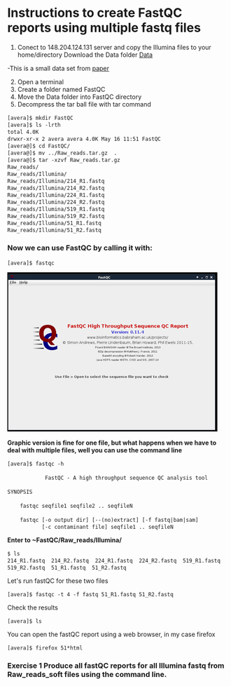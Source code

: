 # Instructions to create FastQC reports using multiple fastq files

1. Conect to 148.204.124.131 server and copy the Illumina files to your home/directory
Download the Data folder [Data](https://osu.box.com/s/fwt94wix99q9fv3t78ni6ch0ph5hiy9r)

-This is a small data set from [paper](https://aem.asm.org/content/86/8/e00091-20)

2. Open a terminal
3. Create a folder named FastQC
4. Move the Data folder into FastQC directory
5. Decompress the tar ball file with tar command

```console
[avera]$ mkdir FastQC
[avera]$ ls -lrth
total 4.0K
drwxr-xr-x 2 avera avera 4.0K May 16 11:51 FastQC
[avera@]$ cd FastQC/
[avera@]$ mv ../Raw_reads.tar.gz  .
[avera@]$ tar -xzvf Raw_reads.tar.gz 
Raw_reads/
Raw_reads/Illumina/
Raw_reads/Illumina/214_R1.fastq
Raw_reads/Illumina/214_R2.fastq
Raw_reads/Illumina/224_R1.fastq
Raw_reads/Illumina/224_R2.fastq
Raw_reads/Illumina/519_R1.fastq
Raw_reads/Illumina/519_R2.fastq
Raw_reads/Illumina/51_R1.fastq
Raw_reads/Illumina/51_R2.fastq

```
### Now we can use FastQC by calling it with:
```console
[avera]$ fastqc
```
![Alt Text](https://github.com/avera1988/Genome_Assembly_lecture/blob/master/images/fastqcconsole.png)

**Graphic version is fine for one file, but what happens when we have to deal with multiple files, well you can use the command line**
```console
[avera]$ fastqc -h

            FastQC - A high throughput sequence QC analysis tool

SYNOPSIS

	fastqc seqfile1 seqfile2 .. seqfileN

    fastqc [-o output dir] [--(no)extract] [-f fastq|bam|sam] 
           [-c contaminant file] seqfile1 .. seqfileN
```

**Enter to ~FastQC/Raw_reads/Illumina/**

```console
$ ls
214_R1.fastq  214_R2.fastq  224_R1.fastq  224_R2.fastq  519_R1.fastq  519_R2.fastq  51_R1.fastq  51_R2.fastq
```

Let's run fastQC for these two files
 ```console
[avera]$ fastqc -t 4 -f fastq 51_R1.fastq 51_R2.fastq
 ```
 Check the results 	
 ```Console
 [avera]$ ls

 ```
 You can open the fastQC report using a web browser, in my case firefox
 ```console
[avera]$ firefox 51*html
 ```
 ### Exercise 1 Produce all fastQC reports for all Illumina fastq from Raw_reads_soft files using the command line.
 
 
 
 
